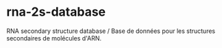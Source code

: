 # rna-2s-database
RNA secondary structure database / Base de données pour les structures secondaires de molécules d'ARN.
